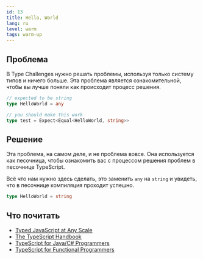 ```yaml
---
id: 13
title: Hello, World
lang: ru
level: warm
tags: warm-up
---
```


## Проблема

В Type Challenges нужно решать проблемы, используя только систему типов и ничего больше.
Эта проблема является ознакомительной, чтобы вы лучше поняли как происходит процесс решения.

```typescript
// expected to be string
type HelloWorld = any
```

```typescript
// you should make this work
type test = Expect<Equal<HelloWorld, string>>
```

## Решение

Эта проблема, на самом деле, и не проблема вовсе.
Она используется как песочница, чтобы ознакомить вас с процессом решения проблем в песочнице TypeScript.

Всё что нам нужно здесь сделать, это заменить `any` на `string` и увидеть, что в песочнице компиляция проходит успешно.

```typescript
type HelloWorld = string
```

## Что почитать

- [Typed JavaScript at Any Scale](https://www.typescriptlang.org)
- [The TypeScript Handbook](https://www.typescriptlang.org/docs/handbook/intro.html)
- [TypeScript for Java/C# Programmers](https://www.typescriptlang.org/docs/handbook/typescript-in-5-minutes-oop.html)
- [TypeScript for Functional Programmers](https://www.typescriptlang.org/docs/handbook/typescript-in-5-minutes-func.html)
